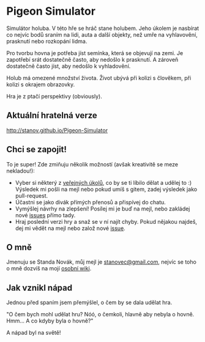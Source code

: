 # Pigeon Simulator

Simulátor holuba. V této hře se hráč stane holubem. Jeho úkolem je nasbírat co nejvíc bodů sraním na lidi, auta a další objekty, než umře na vyhlavovění, prasknutí nebo rozkopání lidma.

Pro tvorbu hovna je potřeba jíst semínka, která se objevují na zemi. Je zapotřebí srát dostatečně často, aby nedošlo k prasknutí. A zároveň dostatečně často jíst, aby nedošlo k vyhladovění.

Holub má omezené množství života. Život ubývá při kolizi s člověkem, při kolizi s okrajem obrazovky.

Hra je z ptačí perspektivy (obviously).

## Aktuální hratelná verze

http://stanov.github.io/Pigeon-Simulator

## Chci se zapojit!

To je super! Zde zmiňuju několik možností (avšak kreativitě se meze nekladou!):

* Vyber si některý z [veřejných úkolů](https://github.com/StaNov/Pigeon-Simulator/issues?utf8=%E2%9C%93&q=is%3Aissue+is%3Aopen+label%3Ave%C5%99ejn%C3%A9), co by se ti líbilo dělat a udělej to :) Výsledek mi pošli na mejl nebo pokud umíš s gitem, zadej výsledek jako pull-request.
* Účastni se jako divák přímých přenosů a přispívej do chatu.
* Vymýšlej návrhy na zlepšení! Posílej mi je buď na mejl, nebo zakládej nové [issues](https://github.com/StaNov/Pigeon-Simulator/issues) přímo tady.
* Hraj poslední verzi hry a snaž se v ní najít chyby. Pokud nějakou najdeš, dej mi vědět na mejl nebo založ nové [issue](https://github.com/StaNov/Pigeon-Simulator/issues).

## O mně

Jmenuju se Standa Novák, můj mejl je stanovec@gmail.com, nejvíc se toho o mně dozvíš na mojí [osobní wiki](http://www.stanov.cz).

## Jak vznikl nápad

Jednou před spaním jsem přemýšlel, o čem by se dala udělat hra.

"O čem bych mohl udělat hru? Nóó, o čemkoli, hlavně aby nebyla o hovně. Hmm... A co kdyby byla o hovně?"

A nápad byl na světě!
